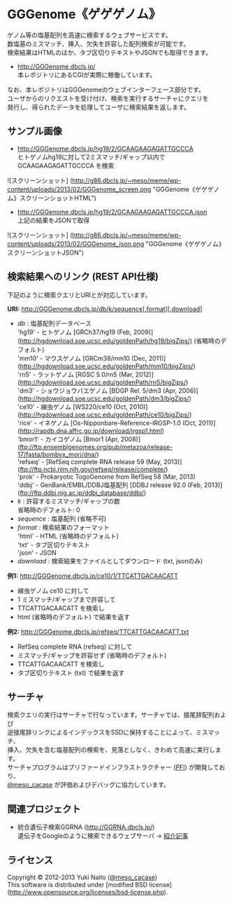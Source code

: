 GGGenome《ゲゲゲノム》
======================

ゲノム等の塩基配列を高速に検索するウェブサービスです。  
数塩基のミスマッチ、挿入、欠失を許容した配列検索が可能です。  
検索結果はHTMLのほか、タブ区切りテキストやJSONでも取得できます。

+ http://GGGenome.dbcls.jp/  
  本レポジトリにあるCGIが実際に稼働しています。

なお、本レポジトリはGGGenomeのウェブインターフェース部分です。  
ユーザからのリクエストを受け付け、検索を実行するサーチャにクエリを  
発行し、得られたデータを処理してユーザに検索結果を返します。


サンプル画像
-----

+ http://GGGenome.dbcls.jp/hg19/2/GCAAGAAGAGATTGCCCA  
  ヒトゲノムhg19に対して2ミスマッチ/ギャップ以内で GCAAGAAGAGATTGCCCA を検索

![スクリーンショット]
(http://g86.dbcls.jp/~meso/meme/wp-content/uploads/2013/02/GGGenome_screen.png
"GGGenome《ゲゲゲノム》スクリーンショットHTML")

+ http://GGGenome.dbcls.jp/hg19/2/GCAAGAAGAGATTGCCCA.json  
  上記の結果をJSONで取得

![スクリーンショット]
(http://g86.dbcls.jp/~meso/meme/wp-content/uploads/2013/02/GGGenome_json.png
"GGGenome《ゲゲゲノム》スクリーンショットJSON")


検索結果へのリンク (REST API仕様)
------

下記のように検索クエリとURIとが対応しています。

**URI:** http://GGGenome.dbcls.jp/db/k/sequence[.format][.download]

+ *db* : 塩基配列データベース  
  'hg19' - ヒトゲノム [GRCh37/hg19 (Feb, 2009)]
           (http://hgdownload.soe.ucsc.edu/goldenPath/hg19/bigZips/)
           (省略時のデフォルト)  
  'mm10' - マウスゲノム [GRCm38/mm10 (Dec, 2011)]
           (http://hgdownload.soe.ucsc.edu/goldenPath/mm10/bigZips/)  
  'rn5'  - ラットゲノム [RGSC 5.0/rn5 (Mar, 2012)]  
           (http://hgdownload.soe.ucsc.edu/goldenPath/rn5/bigZips/)  
  'dm3'  - ショウジョウバエゲノム [BDGP Rel. 5/dm3 (Apr, 2006)]  
           (http://hgdownload.soe.ucsc.edu/goldenPath/dm3/bigZips/)  
  'ce10' - 線虫ゲノム [WS220/ce10 (Oct, 2010)]  
           (http://hgdownload.soe.ucsc.edu/goldenPath/ce10/bigZips/)  
  'rice' - イネゲノム [Os-Nipponbare-Reference-IRGSP-1.0 (Oct, 2011)]  
           (http://rapdb.dna.affrc.go.jp/download/irgsp1.html)  
  'bmor1' - カイコゲノム [Bmor1 (Apr, 2008)]  
           (ftp://ftp.ensemblgenomes.org/pub/metazoa/release-17/fasta/bombyx_mori/dna/)  
  'refseq' - [RefSeq complete RNA release 59 (May, 2013)]  
           (ftp://ftp.ncbi.nlm.nih.gov/refseq/release/complete/)  
  'prok' - Prokaryotic TogoGenome from RefSeq 58 (Mar, 2013)  
  'ddbj' - GenBank/EMBL/DDBJ塩基配列 [DDBJ release 92.0 (Feb, 2013)]  
           (ftp://ftp.ddbj.nig.ac.jp/ddbj_database/ddbj/)  
+ *k* : 許容するミスマッチ/ギャップの数  
  省略時のデフォルト: 0
+ *sequence* : 塩基配列 (省略不可)
+ *format* : 検索結果のフォーマット  
  'html' - HTML (省略時のデフォルト)  
  'txt' - タブ区切りテキスト  
  'json' - JSON
+ *download* : 検索結果をファイルとしてダウンロード (txt, jsonのみ)

**例1:** http://GGGenome.dbcls.jp/ce10/1/TTCATTGACAACATT

+ 線虫ゲノム ce10 に対して
+ 1 ミスマッチ/ギャップまで許容して
+ TTCATTGACAACATT を検索し
+ html (省略時のデフォルト) で結果を返す

**例2:** http://GGGenome.dbcls.jp/refseq/TTCATTGACAACATT.txt

+ RefSeq complete RNA (refseq) に対して
+ ミスマッチ/ギャップを許容せず (省略時のデフォルト)
+ TTCATTGACAACATT を検索し
+ タブ区切りテキスト (txt) で結果を返す


サーチャ
-----

検索クエリの実行はサーチャで行なっています。サーチャでは、接尾辞配列および  
逆接尾辞リンクによるインデックスをSSDに保持することによって、ミスマッチ、  
挿入、欠失を含む塩基配列の検索を、見落としなく、きわめて高速に実行します。  
サーチャプログラムはプリファードインフラストラクチャー
([PFI](http://preferred.jp/)) が開発しており、  
[@meso_cacase](http://twitter.com/meso_cacase)
が評価およびデバッグに協力しています。


関連プロジェクト
--------

+ 統合遺伝子検索GGRNA (http://GGRNA.dbcls.jp/)  
  遺伝子をGoogleのように検索できるウェブサーバ
  → [紹介記事](http://first.lifesciencedb.jp/from_dbcls/e0001)


ライセンス
--------

Copyright &copy; 2012-2013 Yuki Naito
 ([@meso_cacase](http://twitter.com/meso_cacase))  
This software is distributed under [modified BSD license]
 (http://www.opensource.org/licenses/bsd-license.php).
